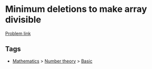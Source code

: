 # Minimum deletions to make array divisible

[Problem link](https://leetcode.com/problems/minimum-deletions-to-make-array-divisible)

## Tags

* [Mathematics](/README.md#Mathematics) > [Number theory](/README.md#Mathematics-Number_theory) > [Basic](/README.md#Mathematics-Number_theory-Basic)
